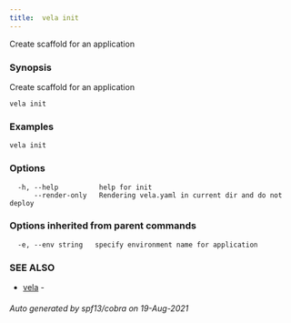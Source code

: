 ```yaml
---
title:  vela init
---
```


Create scaffold for an application

### Synopsis

Create scaffold for an application

```
vela init
```

### Examples

```
vela init
```

### Options

```
  -h, --help          help for init
      --render-only   Rendering vela.yaml in current dir and do not deploy
```

### Options inherited from parent commands

```
  -e, --env string   specify environment name for application
```

### SEE ALSO

* [vela](vela)	 - 

###### Auto generated by spf13/cobra on 19-Aug-2021
